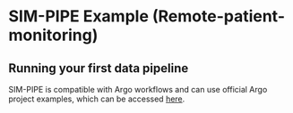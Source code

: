 # SIM-PIPE Example (Remote-patient-monitoring)

## Running your first data pipeline


SIM-PIPE is compatible with Argo workflows and can use official Argo project examples, which can be accessed [here](https://github.com/argoproj/argo-workflows/tree/master/examples).
